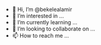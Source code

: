 - 👋 Hi, I’m @bekelealamir
- 👀 I’m interested in ...
- 🌱 I’m currently learning ...
- 💞️ I’m looking to collaborate on ...
- 📫 How to reach me ...

<!---
bekelealamir/bekelealamir is a ✨ special ✨ repository because its `README.md` (this file) appears on your GitHub profile.
You can click the Preview link to take a look at your changes.
--->
